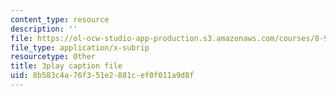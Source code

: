 ```yaml
---
content_type: resource
description: ''
file: https://ol-ocw-studio-app-production.s3.amazonaws.com/courses/8-962-general-relativity-spring-2020/8b583c4a76f351e2881cef0f011a9d8f_H6eR3sG524M.vtt
file_type: application/x-subrip
resourcetype: Other
title: 3play caption file
uid: 8b583c4a-76f3-51e2-881c-ef0f011a9d8f
---
```

